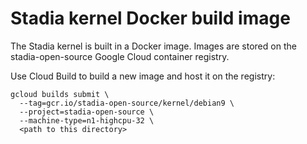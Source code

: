 # Stadia kernel Docker build image

The Stadia kernel is built in a Docker image. Images are stored on the
stadia-open-source Google Cloud container registry.

Use Cloud Build to build a new image and host it on the registry:

```shell
gcloud builds submit \
  --tag=gcr.io/stadia-open-source/kernel/debian9 \
  --project=stadia-open-source \
  --machine-type=n1-highcpu-32 \
  <path to this directory>
```
